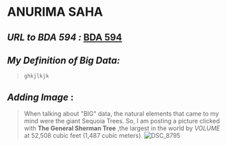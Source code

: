 # **ANURIMA SAHA**
##  _URL to BDA 594 :_ [BDA 594](https://sdsu.instructure.com/courses/141078)
## _My Definition of Big Data:_
> ``ghkjlkjk``
> 
## _Adding Image_ : 
> When talking about "BIG" data, the natural elements that came to my mind were the giant Sequoia Trees. So, I am posting a picture clicked with **The General Sherman Tree** ,the largest in the world by _VOLUME_ at 52,508 cubic feet (1,487 cubic meters).
![DSC_8795](https://github.com/anurima-saha/BDA594-AS/assets/142840970/6b490396-1180-4e83-9526-c4e3c1d3c74d)
